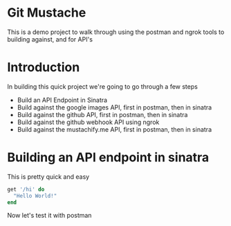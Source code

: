 # Git Mustache
This is a demo project to walk through using the postman and ngrok tools to building against, and for API's

# Introduction

In building this quick project we're going to go through a few steps

* Build an API Endpoint in Sinatra
* Build against the google images API, first in postman, then in sinatra
* Build against the github API, first in postman, then in sinatra
* Build against the github webhook API using ngrok
* Build against the mustachify.me API, first in postman, then in sinatra

# Building an API endpoint in sinatra
This is pretty quick and easy

``` ruby
get '/hi' do
  "Hello World!"
end
```

Now let's test it with postman
